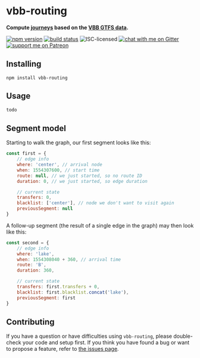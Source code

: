 # vbb-routing

**Compute [journeys](https://github.com/public-transport/friendly-public-transport-format/blob/1.0.1/spec/readme.md#journey) based on the [VBB GTFS data](https://github.com/derhuerst/vbb-gtfs.jannisr.de).**

[![npm version](https://img.shields.io/npm/v/vbb-routing.svg)](https://www.npmjs.com/package/vbb-routing)
[![build status](https://api.travis-ci.org/derhuerst/vbb-routing.svg?branch=master)](https://travis-ci.org/derhuerst/vbb-routing)
![ISC-licensed](https://img.shields.io/github/license/derhuerst/vbb-routing.svg)
[![chat with me on Gitter](https://img.shields.io/badge/chat%20with%20me-on%20gitter-512e92.svg)](https://gitter.im/derhuerst)
[![support me on Patreon](https://img.shields.io/badge/support%20me-on%20patreon-fa7664.svg)](https://patreon.com/derhuerst)


## Installing

```shell
npm install vbb-routing
```


## Usage

```js
todo
```


## Segment model

Starting to walk the graph, our first segment looks like this:

```js
const first = {
	// edge info
	where: 'center', // arrival node
	when: 1554307600, // start time
	route: null, // we just started, so no route ID
	duration: 0, // we just started, so edge duration

	// current state
	transfers: 0,
	blacklist: ['center'], // node we don't want to visit again
	previousSegment: null
}
```

A follow-up segment (the result of a single edge in the graph) may then look like this:

```js
const second = {
	// edge info
	where: 'lake',
	when: 1554308040 + 360, // arrival time
	route: 'B',
	duration: 360,

	// current state
	transfers: first.transfers + 0,
	blacklist: first.blacklist.concat('lake'),
	previousSegment: first
}
```


## Contributing

If you have a question or have difficulties using `vbb-routing`, please double-check your code and setup first. If you think you have found a bug or want to propose a feature, refer to [the issues page](https://github.com/derhuerst/vbb-routing/issues).
